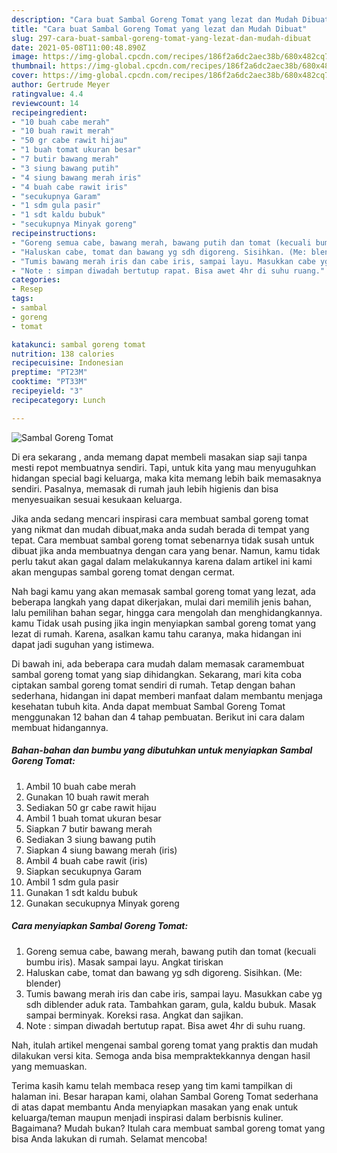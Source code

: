 ```yaml
---
description: "Cara buat Sambal Goreng Tomat yang lezat dan Mudah Dibuat"
title: "Cara buat Sambal Goreng Tomat yang lezat dan Mudah Dibuat"
slug: 297-cara-buat-sambal-goreng-tomat-yang-lezat-dan-mudah-dibuat
date: 2021-05-08T11:00:48.890Z
image: https://img-global.cpcdn.com/recipes/186f2a6dc2aec38b/680x482cq70/sambal-goreng-tomat-foto-resep-utama.jpg
thumbnail: https://img-global.cpcdn.com/recipes/186f2a6dc2aec38b/680x482cq70/sambal-goreng-tomat-foto-resep-utama.jpg
cover: https://img-global.cpcdn.com/recipes/186f2a6dc2aec38b/680x482cq70/sambal-goreng-tomat-foto-resep-utama.jpg
author: Gertrude Meyer
ratingvalue: 4.4
reviewcount: 14
recipeingredient:
- "10 buah cabe merah"
- "10 buah rawit merah"
- "50 gr cabe rawit hijau"
- "1 buah tomat ukuran besar"
- "7 butir bawang merah"
- "3 siung bawang putih"
- "4 siung bawang merah iris"
- "4 buah cabe rawit iris"
- "secukupnya Garam"
- "1 sdm gula pasir"
- "1 sdt kaldu bubuk"
- "secukupnya Minyak goreng"
recipeinstructions:
- "Goreng semua cabe, bawang merah, bawang putih dan tomat (kecuali bumbu iris). Masak sampai layu. Angkat tiriskan"
- "Haluskan cabe, tomat dan bawang yg sdh digoreng. Sisihkan. (Me: blender)"
- "Tumis bawang merah iris dan cabe iris, sampai layu. Masukkan cabe yg sdh diblender aduk rata. Tambahkan garam, gula, kaldu bubuk. Masak sampai berminyak. Koreksi rasa. Angkat dan sajikan."
- "Note : simpan diwadah bertutup rapat. Bisa awet 4hr di suhu ruang."
categories:
- Resep
tags:
- sambal
- goreng
- tomat

katakunci: sambal goreng tomat 
nutrition: 138 calories
recipecuisine: Indonesian
preptime: "PT23M"
cooktime: "PT33M"
recipeyield: "3"
recipecategory: Lunch

---
```



![Sambal Goreng Tomat](https://img-global.cpcdn.com/recipes/186f2a6dc2aec38b/680x482cq70/sambal-goreng-tomat-foto-resep-utama.jpg)

Di era  sekarang , anda memang dapat membeli masakan siap saji tanpa mesti repot membuatnya sendiri. Tapi, untuk kita yang mau menyuguhkan hidangan special bagi keluarga, maka kita memang lebih baik memasaknya sendiri. Pasalnya, memasak di rumah jauh lebih higienis dan bisa menyesuaikan sesuai kesukaan keluarga.

Jika anda sedang mencari inspirasi cara membuat sambal goreng tomat yang nikmat dan mudah dibuat,maka anda sudah berada di tempat yang tepat. Cara membuat sambal goreng tomat  sebenarnya tidak susah untuk dibuat jika anda membuatnya dengan cara yang benar. Namun, kamu tidak perlu takut akan gagal dalam melakukannya 
karena dalam artikel ini kami akan mengupas sambal goreng tomat dengan cermat.  



Nah bagi kamu yang akan memasak sambal goreng tomat yang lezat, ada beberapa langkah yang dapat dikerjakan, mulai dari memilih jenis bahan, lalu pemilihan bahan segar, hingga cara mengolah dan menghidangkannya. kamu Tidak usah pusing jika ingin menyiapkan sambal goreng tomat yang lezat di rumah. Karena, asalkan kamu  tahu caranya, maka hidangan ini dapat jadi suguhan yang istimewa.

Di bawah ini, ada beberapa cara mudah dalam memasak caramembuat sambal goreng tomat yang siap dihidangkan. Sekarang, mari kita coba ciptakan sambal goreng tomat sendiri di rumah. Tetap dengan bahan sederhana, hidangan ini dapat memberi manfaat dalam membantu menjaga kesehatan tubuh kita. Anda dapat membuat Sambal Goreng Tomat menggunakan 12 bahan dan 4 tahap pembuatan. Berikut ini cara dalam membuat hidangannya.

<!--inarticleads1-->

##### Bahan-bahan dan bumbu yang dibutuhkan untuk menyiapkan Sambal Goreng Tomat:

1. Ambil 10 buah cabe merah
1. Gunakan 10 buah rawit merah
1. Sediakan 50 gr cabe rawit hijau
1. Ambil 1 buah tomat ukuran besar
1. Siapkan 7 butir bawang merah
1. Sediakan 3 siung bawang putih
1. Siapkan 4 siung bawang merah (iris)
1. Ambil 4 buah cabe rawit (iris)
1. Siapkan secukupnya Garam
1. Ambil 1 sdm gula pasir
1. Gunakan 1 sdt kaldu bubuk
1. Gunakan secukupnya Minyak goreng




<!--inarticleads2-->

##### Cara menyiapkan Sambal Goreng Tomat:

1. Goreng semua cabe, bawang merah, bawang putih dan tomat (kecuali bumbu iris). Masak sampai layu. Angkat tiriskan
1. Haluskan cabe, tomat dan bawang yg sdh digoreng. Sisihkan. (Me: blender)
1. Tumis bawang merah iris dan cabe iris, sampai layu. Masukkan cabe yg sdh diblender aduk rata. Tambahkan garam, gula, kaldu bubuk. Masak sampai berminyak. Koreksi rasa. Angkat dan sajikan.
1. Note : simpan diwadah bertutup rapat. Bisa awet 4hr di suhu ruang.




Nah, itulah artikel mengenai  sambal goreng tomat  yang praktis dan mudah dilakukan versi kita. Semoga anda bisa mempraktekkannya dengan hasil yang memuaskan. 

Terima kasih kamu telah membaca resep yang tim kami tampilkan di halaman ini. Besar harapan kami, olahan  Sambal Goreng Tomat sederhana di atas dapat membantu Anda menyiapkan masakan yang enak untuk keluarga/teman maupun menjadi inspirasi dalam berbisnis kuliner. Bagaimana? Mudah bukan? Itulah cara membuat sambal goreng tomat yang bisa Anda lakukan di rumah. Selamat mencoba!

